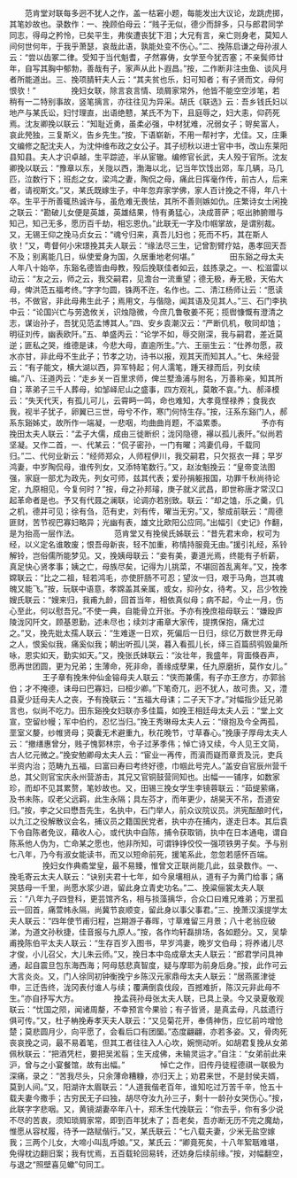 <!-- { "loadSidebar": true } -->
　　范肯堂对联每多迥不犹人之作，盖一枯窘小题，每能发出大议论，龙跳虎掷，其笔妙故也。录数作：一、挽顾伯母云：“贱子无似，德少而辞多，只与郎君同学同志，得母之矜怜，已矣平生，弗俟遭丧犹下泪；大兄有言，亲亡则身老，莫知人间何世何年，于我乎萧瑟，哀哉此语，孰能处变不伤心。”二、挽陈启谦之母孙淑人云：“尝以齿冢二律。受知于当代魁耆，孑然寡俦，女学至今犹否塞；不亲鬓师廿年，自写其胸中郁勃，善哉有子，家声从此卜遐昌。”按，二作断非注虫鱼、谈风月者所能道出。三、挽项腈轩夫人云：“其夫贫也乐，妇可知者；有子贤而文，母何恨欤！”
　　
　　挽妇女联，除言哀言情、琐屑家常外，他皆不能空空涉笔，若稍有一二特别事故，竖笔摛言，亦往往见为异采。胡氏《联选》云：吾乡钱氏妇以地产与某氏讼，妇忖理直，出语绝戆，某氏不为下，且庭辱之，妇大恚，仰药死焉。沈友卿挽以联云：“知耻近勇，虽柔必强，中材犹难，况弱女子；哿矣富人，哀此焭独，三复斯义，告乡先生。”按，下语崭新，不用一帮衬字，尤佳。又，庄秉文编修之配沈夫人，为沈仲维布政之女公子。其子纫秋以进士官中书，改山东莱阳县知县。夫人才识卓越，生平踪迹，半从宦辙。编修官长武，夫人殁于官所。沈友卿挽以联云：“豫章以东，关陇以西，渤海以北，记当年饮饯出郊，车几辆，马几匹，泣数行下；班彪之女，梁鸿之妻，陶侃之母，痛此日挥毫作传，前古人，后来者，请视斯文。”又，某氏既嫁生子，中年忽弃家学佛，家人百计挽之不得，年八十卒。生平于所善辄热诚许与，虽危难无畏怯，其所不善则嫉如仇。庄繁诗女士闲挽之联云：“勘破儿女便是英雄，英雄结果，恃有勇猛心，决成菩萨；呕出肺腑赠与知己，知己无多，愿历百千劫，相忘恩仇。”此联无一字及巾帼掌故，是谓别裁。又，无锡王仰之挽马贞女云：“魂兮归来，真吾儿妇也；死而不朽，其在斯人欤！”又，粤督何小宋璟挽其夫人联云：“缘法尽三生，记曾割臂疗姑，愚孝回天吾不及；别离能几日，纵使爱身为国，久居重地老何堪。”
　　
　　田东谿之母太夫人年八十始卒，东谿名德皆由母教，殁后挽联佳者如云，兹拣录之。一、松滋雷以动云：“友之云，师之云，我交嗣君，见澹台一流重望；德无极，寿无极，天佑大母，俾洪范五福考终。”字字匀圆，铢两不迕，名作也。二、清江杨师让云：“愿读书，不做官，非此母弗生此子；焉用文，与偕隐，闻其语及见其人。”三、石门李执中云：“论国兴亡与劳逸攸关，识烛隐微，今庶几鲁敬姜不死；揽辔慷慨有澄清之志，谋诒孙子，吾犹见范孟博其人。”四、安乡袁潮汉云：“严断仉机，敬同却馌；明征刘传，幽表欧阡。”五、单盛丙云：“论学不如，辱交刚深，我与嗣君，差近莫逆；匪私之哭，维德是诔，今悲大母，直逾所生。”六、王丽生云：“仕养勿愿，菽水亦甘，非此母不生此子；节孝之功，诗书以报，观其天而知其人。”七、朱经营云：“有子能文，横大湖以西，异军特起；何人濡笔，踵天禄而后，列女续编。”八、汪道丙云：“走乡关一百里求师，俾兰墅渔浦与附名，万善称亲，知其所自；萃弟子三千人葬母，如邹峄尼山之盛事，四方观礼，莫敢不哀。”九、郝泽模云：“失天代天，有孤儿可儿，云霄眄一鸣，命也难知，大孝竟悭禄养；食我衣我，视半子犹子，卵翼已三世，母兮不作，寒门何恃生存。”按，汪系东谿门人，郝系东谿姊丈，故所作一端凝，一悲咽，均曲曲肖题，不溢累黍。
　　
　　予亦有挽田太夫人联云：“孟子大儒，成由三徙断织；泷冈隐德，襮以孤儿表阡。”似尚若坚凝。又作二首，一、代某云：“侃子密孙，一门有曜；鸿妻仉母，千载同归。”二、代何业新云：“经师郑众，人师程伊川，我交嗣君，只欠抠衣一拜；早岁鸿妻，中岁陶侃母，谁传列女，又添特笔数行。”又，赵汝魁挽云：“皇帝变法图强，家庭一部尤为政先，列女可师，兹其代表；爱孙捐躯报国，功罪千秋尚待论定，九原相见，今复何时？”按，母之孙邦璿，庚子就义武昌，即世称唐才常汉口起革命者是也。予又有代聂之澜联，论调亦若别致。联云：“却之馌，乐之羹，仉之机，德并可见；徐有刍，范有史，刘有传，曜当无穷。”又，黎成前联云：“周德匪财，苦节视巴寡妇略异；光幽有表，雄文比欧阳公应同。”出幅引《史记》作翻，是为抬高一层作法。
　　
　　范肯堂又有挽侯氏姊联云：“昔先君末命，权可为经，以义定名谁敢废；恨吾母新丧，轻不加重，称情持服竟无由。”援引礼经，系铃解铃，岂俗儒所能梦见。又，挽姨母联云：“妾有美，妻道光焉，终能有子析薪，真足快心贤孝事；姨之亡，母族尽矣，记得为儿挑菜，不堪回首乱离年。”又，挽孝嫦联云：“比之二祖，轻若鸿毛，亦使肝肠不可忍；望汝一归，艰于马角，岂其魂魄又能飞。”按，玩联中语意，孝嫦盖其亲属，或女，抑孙女，待考。又，吕少牧挽嫂氏联云：“嫂来归，我甫九龄，回首当年，相依真似母；病不起，今止一月，伤心至此，何以慰吾兄。”不使一典，自能骨立开张。予亦有挽庶祖母联云：“嫌殴庐陵泷冈阡文，顾基恩勤，述未尽也；续刘才甫章大家传，提携保抱，痛尤过之。”又，挽先妣太孺人联云：“生难遂一日欢，死偏后一日归，综亿万数世界无母之人，恨奚似我，痛奚似我；朝出听孤儿哭，暮入看孤儿长，绎三百篇鸱鸮毁巢所咏，恩实如天，勤实如天。”又，挽张氏妹联云：“汝壮年，我盛年，背面倏吞声，愿再世团圆，更为兄弟；生薄命，死非命，善缘成孽果，任九原磨折，莫作女儿。”
　　
　　王子章有挽朱仲仙金镕母夫人联云：“侠而兼儒，有子亦王彦方，亦郭翁伯；才不掩德，诔母曰巴寡妇，曰桓少卿。”下笔奇兀，迥不犹人，故可贵。又，澧县夏少廷母夫人之丧，予有挽联云：“五福大母诔；二子天下才。”对幅指少廷兄弟言也，似尚不吃力。田东谿挽女妇联亦多佳篇，如挽王相廷母太夫人云：“堂上文宣，空留纱幔；军中伯约，忍忆当归。”挽王秀琳母太夫人云：“缞抱及今全两孤，垩室义嫠，纱帷贤母；萸囊无术避重九，秋花晚节，寸草春心。”挽康子厚母太夫人云：“撤缮惠曾分，贱子愧郭林宗，令子过茅季伟；悼亡诗又续，今人见王文简，古人忆元微之。”挽安勉卿母太夫人云：“宦业一再传，而澬而嶷而章贡及沅，吏兵半资内治；范畴九五福，曰富曰寿曰考终好德，巾帼此号完人。”盖安自官辰州营千总，其父则官宝庆永州营游击，其兄又官铜鼓营同知也。出幅一一铺序，如数家珍，而却不见其累赘，笔妙故也。又，田锡三挽女学生李镜蓉联云：“茹缇萦痛，及书未陈，叹老父远羁，此生永隔；具左芬才，而年更少，胡昊天不吊，吾道安归。”按，李之父曰懋吾先生，名执中，石门举人，前众议院议员。洪宪酝酿时代，以九江之役解散议会名，捕议员之籍国民党者，执中亦在捕内，遂走日本。其后袁下令自陈者免议，藉收人心，或代执中自陈，捕令获取销，执中在日本通电，谓自陈系他人伪为，亡命某之愿也，他非所知，可谓铮铮佼佼一强项铁男子矣。予与别七八年，乃今有淑女能读书，而又以短命前死，援笔系此，忽忽若感怀百端。
　　
　　挽妇女作典矞堂皇，最不易臻，惟曾文正联尚能几此，兹录数作。一、挽毛寄云太夫人联云：“诀别夫君十七年，如今泉壤相从，道有子为黄门给事；痛哭慈母一千里，尚愿水浆少进，留此身立青史功名。”二、挽粱俪裳太夫人联云：“八年九子四登科，更芸馆齐名，相与掞藻摛华，合众口曰难兄难弟；万里孤云一回首，痛萱帏永隔，尚冀节哀顺变，留此身以事父事君。”三、挽萧汉溪提学太夫人联云：“四年使节甫归程，岂期游子春晖，寸草难留三月景；八十老翁应破涕，为道文孙秋捷，佳音报与九原人。”按，各作均轩磊排场，各如题分。又，吴挚甫挽陈伯平太夫人联云：“生存百岁入图书，早岁鸿妻，晚岁文伯母；将养诸儿尽才俊，小儿召父，大儿朱云师。”又，挽日本中岛成章太夫人联云：“郎君学问具神通，起自震旦包东海西海；阿母慈悲真智度，疑与摩耶为前身后身。”按，此作可云大言炎炎。又，门人徐同初钟衡挽宁乡陈汉元家鼎母太夫人联云：“居燕匿津徙申，三迁告终，泷冈表付谁人与续；覆满倒袁伐段，百撼难折，陈汉元非此母不生。”亦自抒写大方。
　　
　　挽孟莼孙母张太夫人联，已具上录。今又录夏敬观联云：“忧国之陨，闻诸周嫠，不幸预言今果验；有子皆贤，是真孟母，凡兹遗行俱可传。”又，杜子柟挽寿孝天夫人联云：“又见菊花开，奉倩神伤，应忆前吟增怆楚；莫悲圆月少，向平愿了，会看后口有团圞。”态度翩翩，亦若多姿。又，骨肉死丧哀挽之词，最不易着笔，但其工者往往入人心坎，婉恻动听。如胡君复挽从女弟佩秋联云：“把酒凭栏，要把吴淞翦；生天成佛，未输灵运才。”自注：“女弟前此来沪，曾与之小宴餐馆，故有出幅。”
　　
　　悼亡之作，旧传丹徒程德祺一联极为深痛，录之：“苦我尽头，只余薄命糟糠，亦归天上；劝君来世，不是封侯夫婿，莫到人间。”又，阳湖许太眉联云：“人道我偕老百年，谁知吃过万苦千辛，怆五十载夫妻今撒手；古穷民无子曰独，胡尽夺汝九孙三子，剩十一龄孙女哭伤心。”按，此联字字悲咽。又，黄镜湖妻卒年八十，郑禾生代挽联云：“你去乎，你有多少说不尽的苦衷，须知琐屑家常，即到百年犹未了；吾老矣，吾亦断无历不完之魔劫，惟愿从容杖履，待予一路赋偕行。”又，某氏联云：“七八载夫妻，少米无盐空嫁我；三两个儿女，大啼小叫乱呼娘。”又，某氏云：“卿竟死矣，十八年絮聒难堪，免得枕边翻旧案；我有忧焉，五百载轮回易转，还妨身后续前缘。”按，对幅翻空，与退之“照壁喜见蠍”句同工。
　　
